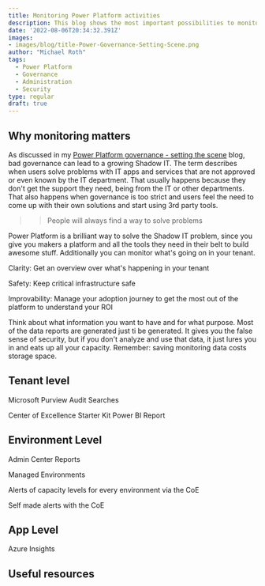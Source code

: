 ```yaml
---
title: Monitoring Power Platform activities
description: This blog shows the most important possibilities to monitor Power Platform activities in your tenant
date: '2022-08-06T20:34:32.391Z'
images:
- images/blog/title-Power-Governance-Setting-Scene.png
author: "Michael Roth"
tags:
  - Power Platform
  - Governance
  - Administration
  - Security
type: regular
draft: true
---
```


## Why monitoring matters

As discussed in my [Power Platform governance - setting the scene](https://www.michaelroth42.com/post/2022-05-08-power-platform-governance-part-0/) blog, bad governance can lead to a growing Shadow IT. The term describes when users solve problems with IT apps and services that are not approved or even known by the IT department. That usually happens because they don't get the support they need, being from the IT or other departments. That also happens when governance is too strict and users feel the need to come up with their own solutions and start using 3rd party tools.

>> People will always find a way to solve problems

Power Platform is a brilliant way to solve the Shadow IT problem, since you give you makers a platform and all the tools they need in their belt to build awesome stuff. Additionally you can monitor what's going on in your tenant.



Clarity: Get an overview over what's happening in your tenant

Safety: Keep critical infrastructure safe

Improvability: Manage your adoption journey to get the most out of the platform to understand your ROI

Think about what information you want to have and for what purpose. Most of the data reports are generated just ti be generated. It gives you the false sense of security, but if you don't analyze and use that data, it just lures you in and eats up all your capacity. Remember: saving monitoring data costs storage space.

## Tenant level

Microsoft Purview Audit Searches

Center of Excellence Starter Kit Power BI Report

## Environment Level

Admin Center Reports

Managed Environments

Alerts of capacity levels for every environment via the CoE

Self made alerts with the CoE

## App Level

Azure Insights

## Useful resources